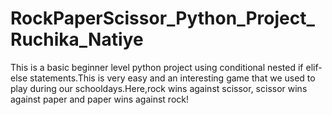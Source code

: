 # RockPaperScissor_Python_Project_Ruchika_Natiye
This is a basic beginner level python project using conditional nested if elif-else statements.This is very easy and an interesting game that we used to play during our schooldays.Here,rock wins against scissor, scissor wins against paper and paper wins against rock!
